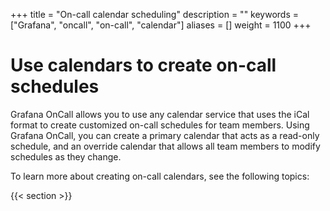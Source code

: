 +++
title = "On-call calendar scheduling"
description = ""
keywords = ["Grafana", "oncall", "on-call", "calendar"]
aliases = []
weight = 1100
+++

# Use calendars to create on-call schedules 

Grafana OnCall allows you to use any calendar service that uses the iCal format to create customized on-call schedules for team members. Using Grafana OnCall, you can create a primary calendar that acts as a read-only schedule, and an override calendar that allows all team members to modify schedules as they change.

To learn more about creating on-call calendars, see the following topics:

{{< section >}}